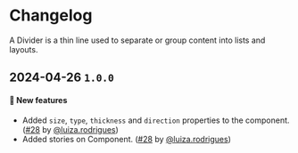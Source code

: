 # Changelog

A Divider is a thin line used to separate or group content into lists and layouts.

## 2024-04-26 `1.0.0`

#### 🎉 New features

- Added `size`, `type`, `thickness` and `direction` properties to the component.([#28](https://git.rarolabs.com.br/frontend/rarui/-/merge_requests/28) by [@luiza.rodrigues](https://git.rarolabs.com.br/luiza.rodrigues))
- Added stories on Component. ([#28](https://git.rarolabs.com.br/frontend/rarui/-/merge_requests/28) by [@luiza.rodrigues](https://git.rarolabs.com.br/luiza.rodrigues))

<!-- #### 🛠 Breaking changes -->

<!-- #### 📚 3rd party library updates -->

<!-- #### 🎉 New features -->

<!-- #### 🐛 Bug fixes -->

<!-- #### 💡 Others -->
